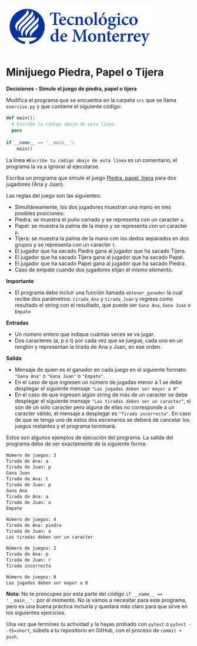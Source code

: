 ![Tec de Monterrey](../../images/logotecmty.png)
# Minijuego Piedra, Papel o Tijera
**Decisiones - Simule el juego de piedra, papel o tijera**

Modifica el programa que se encuentra en la carpeta `src` que se llama
`exercise.py` y que contiene el siguiente código:

```python
def main():
  # Escribe tu código abajo de esta línea
  pass

if __name__ == '__main__':
    main()
```

La línea `#Escribe tu código abajo de esta línea` es un comentario,
el programa la va a ignorar al ejecutarse.

Escriba un programa que simule el juego <a href="https://es.wikipedia.org/wiki/Piedra,_papel_o_tijera">Piedra, papel, tijera</a> para dos jugadores (Ana y Juan).

Las reglas del juego son las siguientes:
- Simultáneamente, los dos jugadores muestran una mano en tres posibles posiciones:
- Piedra: se muestra el puño cerrado y se representa con un caracter `a`.
- Papel: se muestra la palma de la mano y se representa con un caracter `p`.
- Tijera: se muestra la palma de la mano con los dedos separados en dos grupos y se representa con un caracter `t`.
- El jugador que ha sacado Piedra gana al jugador que ha sacado Tijera.
- El jugador que ha sacado Tijera gana al jugador que ha sacado Papel.
- El jugador que ha sacado Papel gana al jugador que ha sacado Piedra.
- Caso de empate cuando dos jugadores elijan el mismo elemento.

**Importante**
- El programa debe incluir una función llamada `obtener_ganador` la cual recibe dos parámetros: `tirada_Ana` y `tirada_Juan` y regresa como resultado el string con el resultado, que puede ser `Gana Ana`, `Gana Juan` o `Empate`

**Entradas**
- Un número entero que indique cuántas veces se va jugar.
- Dos caracteres (a, p o t) por cada vez que se juegue, cada uno en un renglón y representan la tirada de Ana y Juan, en ese orden.

**Salida**
- Mensaje de quien es el ganador en cada juego en el siguiente formato: `"Gana Ana"` o `"Gana Juan"` o `"Empate"`. 
- En el caso de que ingresen un número de jugadas menor a 1 se debe desplegar el siguiente mensaje `"Las jugadas deben ser mayor a 0"`
- En el caso de que ingresen algún string de más de un caracter se debe desplegar el siguiente mensaje `"Las tiradas deben ser un caracter"`, si son de un sólo caracter pero alguna de ellas no corresponde a un caracter válido, el mensaje a desplegar es `"Tirada incorrecta"`. En caso de que se tenga uno de estos dos escenarios se deberá de cancelar los juegos restantes y el programa terminará.

Estos son algunos ejemplos de ejecución del programa. La salida del programa debe de ser exactamente de la siguiente forma:

```plaintext
Número de juegos: 3
Tirada de Ana: a
Tirada de Juan: p
Gana Juan
Tirada de Ana: t
Tirada de Juan: p
Gana Ana
Tirada de Ana: a
Tirada de Juan: a
Empate
```

```plaintext
Número de juegos: 4
Tirada de Ana: piedra
Tirada de Juan: a
Las tiradas deben ser un caracter
```

```plaintext
Número de juegos: 2
Tirada de Ana: p
Tirada de Juan: r
Tirada incorrecta
```

```plaintext
Número de juegos: 0
Las jugadas deben ser mayor a 0
```
**Nota:** No te preocupes por esta parte del código
`if __name__ == '__main__':` por el momento. No la vamos a necesitar para
este programa, pero es una buena práctica incluirla y quedará más
claro para que sirve en los siguientes ejercicios.

Una vez que termines tu actividad y la hayas probado con `pytest` o `pytest --tb=short`,
súbela a tu repositorio en GitHub, con el proceso de `commit + push`.